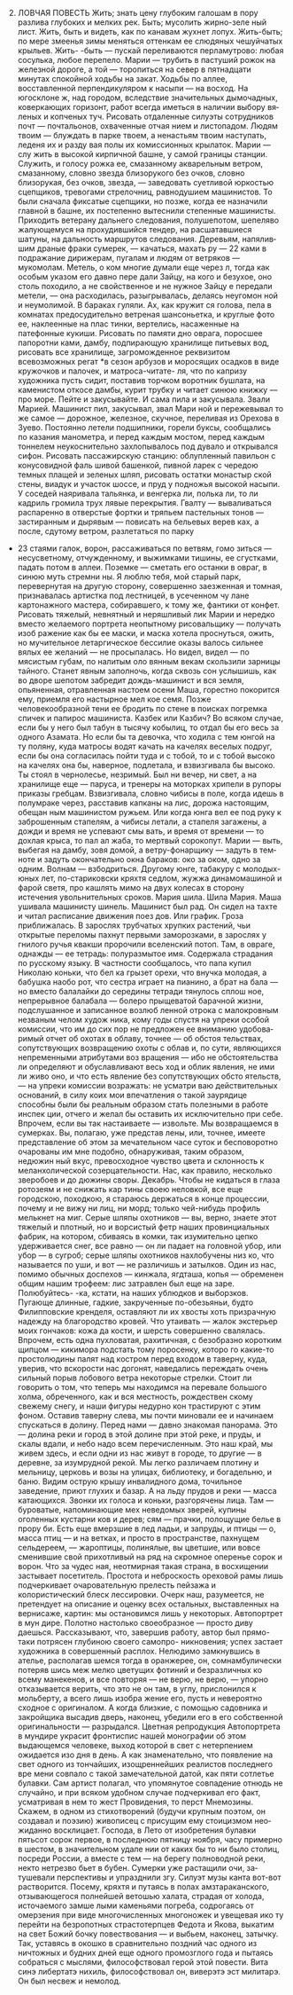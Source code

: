 
2.  ЛОВЧАЯ  ПОВЕСТЬ
Жить;  знать  цену  глубоким  галошам в пору разлива 
глубоких  и мелких рек.  Быть;  мусолить жирно-зеле­
ный лист. Жить, быть и видеть, как по канавам жухнет 
лопух.  Жить-быть;  по  мере  змеенья  зимы  меняться 
оттенкам  ее  слюдяных  чешуйчатых  крыльев.  Жить- 
-быть  —  пускай  переливаются  перламутрово:  любая 
сосулька, любое перепело. Марии — трубить в пастуший 
рожок на железной дороге, а той — торопиться на север 
в  пятнадцати  минутах  спокойной  ходьбы  на  закат. 
Ходьбы  по аллее, восставленной  перпендикуляром  к 
насыпи  — на  восход.  На  югосклоне  ж,  над  городом, 
вследствие  значительных  дымочадных,  коверкающих 
горизонт, работ всегда иметься в наличии выбору вя­
леных  и  копченых  туч.  Рисовать отдаленные силуэты 
сотрудников  почт  —  почтальонов,  охваченные  отчая­
нием и листопадом. Людям твоим — блуждать в парке 
твоем, а ненастьям твоим наступать, леденя их и разду­
вая  полы  их  комиссионных  крылаток. Марии — слу­
жить  в  высокой  кирпичной  башне,  у  самой  границы 
станции.  Служить,  и  голосу  рожка  ее,  смазанному 
акварельным  ветром,  смазанному,  словно  звезда 
близорукого без очков, словно близорукая, без очков, 
звезда, — заведовать суетливой юркостью сцепщиков, 
тревогами  стрелочниц,  равнодушием  машинистов.  То 
были сначала фиксатые сцепщики, но позже, когда ее 
назначили  главной в башне, их постепенно вытеснили 
степенные  машинисты.  Приходить  ветерану  дальнего 
следования, полушепотом, шепеляво жалующемуся на 
прохудившийся тендер, на расшатавшиеся шатуны, на 
дальность маршрутов следования. Деревьям, напялив­
шим  драные  фраки  сумерек, — качаться,  махать ру­
— 22
ками  в  подражание  дирижерам,  пугалам  и людям от 
ветряков — мукомолам. Метель, о ком многие думали 
еще через л, тогда как особым указом его давно пере­
дали  Зайцу,  на  кого  и  безухое,  оно  столь походило, 
а не свойственное и не нужное Зайцу е передали метели, 
— она расходилась, разыгрывалась, делаясь неугомон­
ной и неумолимой. В бараках гуляли. Ах, как кружит­
ся голова, пела в  комнатах предосудительно ветреная 
шансоньетка, и круглые  фото  ее,  наклеенные на плас­
тинки, вертелись, насаженные на патефонные кукиши. 
Рисовать  по  памяти  дно оврага, поросшее папоротни­
ками, дамбу, подпирающую хранилище питьевых вод, 
рисовать  все хранилище, загроможденное реквизитом 
всевозможных  регат  *в  сезон  арбузов  и  моросящих 
осадков в виде кружочков и палочек, и матроса-читате- 
ля,  что  по  капризу  художника пусть сидит, поставив 
торчком  воротник  бушлата,  на  каменистом  откосе 
дамбы,  курит  трубку  и  читает синюю книжку — про 
море. Пейте и закусывайте. И сама пила и закусывала. 
Звали  Марией.  Машинист  пил, закусывал, звал Мари­
ной и пережевывал то же самое — дорожное, железное, 
скучное,  переливая  из  Орехова  в  Зуево.  Постоянно 
летели  подшипники,  горели  буксы,  сообщались  по­
казания  манометра, и перед  каждым мостом, перед 
каждым тоннелем неукоснительно захлопывалось под­
дувало  и  открывался  сифон.  Рисовать  пассажирскую 
станцию: облупленный павильон с конусовидной фаль­
шивой  башенкой,  пивной  ларек  с  чередою  темных 
плащей  и  зеленых  шляп, рисовать остатки монастыр­
ской стены, виадук и участок шоссе, и пруд у подножья 
высокой  насыпи.  У  соседей  наяривала  тальянка,  и 
венгерка ли, полька ли, то ли кадриль громила трух­
лявые перекрытия. Гвалту — вываливаться распаренно 
в  отверстые  фортки  и  тряпьем  пастельных  тонов  — 
застиранным и дырявым — повисать на бельевых верев­
ках,  а  после,  сдутому  ветром,  разлетаться  по  парку
-  23
стаями  галок, ворон, рассаживаться по ветвям, гомо­
зиться — несусветному, отчужденному, и выжимками 
тишины, ее сгустками, падать потом в аллеи. Поземке 
— сметать его останки в овраг, в синюю муть стремни­
ны. Я люблю тебя, мой старый парк, перевернутая на 
другую  сторону,  совершенно  заезженная  и  томная, 
признавалась артистка под лестницей, в усеченном чу­
лане  картонажного  мастера,  собиравшего,  к тому же, 
фантики  от  конфет.  Рисовать  тяжелый,  невнятный  и 
неряшливый  лик Марии и нередко вместо желаемого 
портрета неопытному рисовальщику — получать изоб­
ражение как бы ее маски, и маска хотела проснуться, 
ожить, но мучительное летаргическое бессилие оказы­
валось сильнее вялых ее желаний — не просыпалась. Но 
видел, видел — по мясистым губам, по налитым оло­
вянным  векам  скользили  зарницы  тайного.  Станет 
явным  заполночь,  когда  сквозь  сон  услышишь,  как 
во  дворе  шепотом  забредит  дождь-машинист  и  вся 
земля,  опьяненная,  отравленная  настоем осени Маша, 
горестно покорится ему, приемля его настырное мел­
кое семя. Позже человекообразной тени ее бродить по 
стене в поисках погремка спичек и папирос машиниста. 
Казбек или Казбич? Во всяком случае, если бы у него 
был табун в тысячу кобылиц, то отдал бы его весь за 
одного Азамата. Но если бы та девочка, что ходила с 
тем юнгой на ту поляну, куда матросы водят качать на 
качелях веселых подруг, если бы она согласилась пойти 
туда и с тобой, то и с тобой высоко на качелях она бы, 
наверное,  подлетала,  и  взвизгивала  бы  высоко.  Ты 
стоял в чернолесье, незримый. Был ни вечер, ни свет, а 
на хранилище  еще — паруса,  и  тренеры на моторках 
хрипели  в  рупоры  приказы  гребцам.  Взвизгивала, 
словно чибисы в поле, когда идешь в полумраке через, 
расставив капканы на лис, дорожа настоящим, обещан­
ным машинистом ружьем. Или когда юнга вел ее под 
руку  к  заброшенным  стапелям,  а  чибисы  летали,  а
стапеля загажены, а дожди и время не успевают смы­
вать, и время от времени — то дохлая крыса, то  пал ал 
жаба, то мертвый сорокопут. Марии — выть, выбегая на 
дамбу, зовя домой, а ветру-фонарщику — задуть в тем­
ноте и задуть окончательно окна бараков: око за оком, 
одно за одним. Волнам — взбодриться. Другому юнге, 
табакуру с молодых-юных лет, по-стариковски кряхтя 
седлом,  жужжа  динамомашиной  и  фарой  светя,  про­
кашлять  мимо  на  двух  колесах  в  сторону истечения 
увольнительных  сроков.  Мария  шила.  Шила  Мария. 
Маша ушивала машинисту шинель. Машинист был рад. 
Он  сидел на тахте и читал расписание движения поез­
дов.  Или  график.  Гроза  приближалась.  В  зарослях 
трубчатых хрупких растений, чьи открытые переломы 
пахнут  первыми  заморозками,  в  зарослях  у  гнилого 
ручья  квакши  пророчили  вселенский  потоп.  Там, в 
овраге,  однажды  —  ее  тетрадь:  полуразмытое  имя. 
Содержала страдания по русскому языку. В частности 
сообщалось, что папа купил Николаю коньки, что бел­
ка грызет орехи, что внучка молодая, а бабушка наобо­
рот, что сестра играет на пианино, а брат на бала — но 
вместо балалайки до середины тетради тянулось сплош­
ное,  непрерывное  балабала  —  болеро  прыщеватой 
барачной  жизни,  подслушанное  и  записанное  возлюб­
ленной отрока с малокровным незваным челом худож­
ника, кому годы спустя на упреки  особой  комиссии, 
что им до сих пор не предложен ее вниманию удобова­
римый отчет об охотах в облаву, точнее — об обстоя­
тельствах, сопутствующих возвращению охоты с облав 
и, по сути, являющихся непременными атрибутами воз­
вращения — ибо  не  обстоятельства ли определяют и 
обуславливают весь  ход и облик явления, не ими ли 
живо оно, и что есть явление без сопутствующих обсто­
ятельств, — на упреки комиссии возражать: не усматри­
ваю  действительных  оснований,  в  силу  коих  мои 
впечатления  о  такой  заурядице  способны  были  бы
реальным  образом  стать  полезными в работе инспек­
ции, отчего и желал бы оставить их исключительно при 
себе. Впрочем, если вы так настаиваете — извольте. Мы 
возвращаемся в сумерках. Вы, полагаю, уже представ­
лены,  или,  точнее,  имеете представление об этом за­
мечательном часе суток и бесповоротно очарованы им 
мне подобно, обнаруживая, таким образом,  недюжин­
ный вкус, превосходное чувство цвета и склонность к 
меланхолической созерцательности. Нас, как правило, 
несколько  зверобоев  и  до  дюжины  своры.  Декабрь. 
Чтобы не кидаться в глаза ротозеям и не снижать  кар­
тины своею неловкой, все еще городскою, походкою, 
я стараюсь держаться в  конце процессии, почему и не 
вижу  ни  лиц,  ни  морд;  только  чей-нибудь  профиль 
мелькнет на миг. Серые шляпы охотников — вы, верно, 
знаете этот тяжелый и плотный, но и ворсистый фетр 
наших провинциальных фабрик, на котором, сбиваясь 
в  комки,  так  изумительно  цепко  удерживается снег, 
все равно — он ли падает на головной убор, или убор — 
в  сугроб;  серые  шляпы охотников нахлобучены низ­
ко,  что  называется  по  уши,  и  вот — не различишь и 
затылков.  Один из нас, помимо обычных доспехов — 
кинжала,  ягдташа,  копья — обременен общим нашим 
трофеем: лис затравлен был еще на заре. Полюбуйтесь- 
-ка, кстати, на наших ублюдков и выборзков. Пугающе 
длинные,  гадкие,  закрученные  по-обезьяньи,  будто 
Филипповские кренделя, оставляют ли их хвосты хоть 
призрачную  надежду  на  благородство  кровей.  Что 
утаивать — жалок экстерьер моих гончаков:  кожа да 
кости,  и шерсть совершенно свалялась. Впрочем, есть 
одна  пухловатая,  рахитичная,  с безобразно коротким 
щипцом — кикимора подстать тому поросенку, которо­
го  какие-то  простолюдины  палят  над  костром  перед 
входом  в  таверну,  куда,  уверив,  что  вскорости  нас 
догонят,  наведались  переждать  очень  сильный  порыв 
лобового ветра некоторые стрелки. Стоит ли говорить
о том, что теперь мы находимся на перевале большого 
холма, обреченного, как и вся местность, рождествен­
скому  свежему  снегу,  и  наши  фигуры  недурно  кон­
трастируют с этим фоном. Оставив таверну слева, мы 
почти  миновали  ее  и  начинаем  спускаться  в  долину. 
Перед нами — давно знакомая панорама. Это — долина 
реки и город в этой долине при этой реке, и пруды, и 
скалы  вдали,  и  небо  надо  всем  перечисленным.  Это 
наш край, мы живем здесь, и если одни из нас живут в 
городе, то другие — в деревне, за изумрудной рекой. 
Мы  легко  различаем  плотину  и  мельницу, церковь и 
возы  на  улицах,  библиотеку,  и  богадельню,  и  баню. 
Видим  острую  крышу  инвалидного  дома,  точильное 
заведение, приют глухих и базар. А на льду прудов и 
реки — масса катающихся. Звонки их голоса и коньки, 
разгорячены  лица.  Там  — буроватые,  напоминающие 
мех  неведомых  зверей,  купины  оголенных кустарни­
ков и дерев;  сям — прачки, полощущие белье в прору­
би. Есть еще вмерзшие в лед ладьи, и запруды, и птицы 
— о, масса птиц — и на ветках, и просто в пространстве, 
пахнущем  сельдереем,  — жароптицы,  полинялые,  вы­
цветшие,  или вовсе сменившие свой прихотливый на­
ряд на скромное оперенье сорок и ворон. Что за чудес­
ная, неотмирная такая страна, в восхищении застывает 
посетитель.  Простота  и  неброскость  ореховой  рамы 
лишь  подчеркивает  очаровательную  прелесть  пейзажа 
и  колористический  блеск  лессировки.  Очерк  наш, 
разумеется,  не  претендует на описание и оценку всех 
остальных,  выставленных  на  вернисаже,  картин:  мы 
остановимся  лишь  у  некоторых. Автопортрет  в мун­
дире.  Полотно настолько своеобразное — просто диву 
даешься.  Рассказывают,  что,  завершив  работу,  автор 
был  прямо-таки  потрясен  глубиною  своего  самопро- 
никновения;  успех застает художника в совершенный 
расплох. Нелюдимо замкнувшись в ателье, располагав­
шемся тогда в оранжерее, он, сомнамбулически потеряв­
шись меж мелко цветущих фотиний и безразличных ко 
всему манекенов, и все повторяя — не верю, не верю, 
— упорно  отказывается  верить,  что  это  не  он там, в 
углу, прислонился к мольберту, а всего лишь изобра­
жение его, пусть и невероятно сходное с оригиналом. 
А когда близкие, с помощью садовника  и закройщика 
высадив дверь, наконец, убедили его в его собственной 
оригинальности  —  разрыдался.  Цветная  репродукция 
Автопортрета  в  мундире  украсит  фронтиспис  нашей 
монографии  об  этом  выдающемся  человеке,  выход 
которой в свет с нетерпением ожидается изо дня в день. 
А как знаменательно, что появление на свет одного из 
тончайших, изощреннейших реалистов последнего вре­
мени совпало с такой замечательной датой,  как пяти­
сотлетье булавки. Сам  артист полагал, что упомянутое 
совпадение отнюдь не случайно, и при всяком удобном 
случае подчеркивал его факт, усматривая в нем то жест 
Провидения, то перст Мнемозины. Скажем, в одном из 
стихотворений  (будучи крупным поэтом, он создавал и 
поэзию)  живописец с присущим ему стоицизмом нео­
жиданно  восклицает.  Господа, в Лето от изобретения 
булавки  пятьсот  сорок первое, в последнюю пятницу 
ноября, часу примерно в шестом, в значительном удале­
нии от каких бы то ни было столиц, посреди России, а 
вместе  с  тем  — на  берегу полноводной  реки,  некто 
нетрезво бьет в бубен. Сумерки уже растащили очи, за­
тушевали перспективы и упразднили згу. Силуэт музы­
канта вот-вот растворится. Посему, кряхтя и путаясь в 
полах  амзтараканского,  отзывающегося  полнейшей 
ветошью халата, страдая от холода, источаемого замше­
лыми  каменьями  погреба,  содрогаясь  от  омерзения 
при виде многочисленных многоножек и увещевая ико­
ту  перейти  на  безропотных  страстотерпцев  Федота и 
Якова, выкатим на свет Божий бочку повествования — 
и выбьем, наконец, затычку. Так, уставясь в окошко 
в  сравнительно  поздний  час  одного  из  ничтожных и
будних  дней еще одного промозглого года и пытаясь 
собраться  с  мыслями,  философствовал  герой  этой 
повести. Вита синэ либертатэ нихиль, философствовал 
он, виверэтэ эст милитарэ. Он был несвеж и немолод.